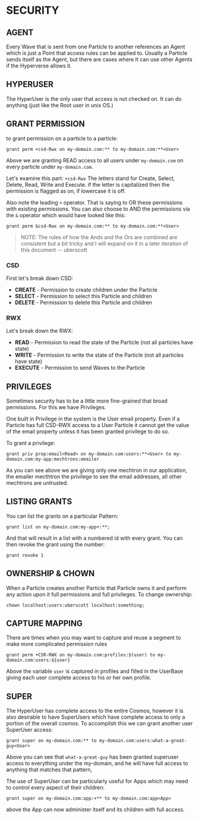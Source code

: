 # SECURITY

## AGENT
Every Wave that is sent from one Particle to another references an Agent which is just a Point that access rules can be applied to. Usually a Particle sends itself as the Agent, but there are cases where It can use other Agents if the Hyperverse allows it.

## HYPERUSER
The HyperUser is the only user that access is not checked on.  It can do anything (just like the Root user in unix OS.)

## GRANT PERMISSION

to grant permission on a particle to a particle:

```
grant perm +csd-Rwx on my-domain.com:** to my-domain.com:**<User>
```

Above we are granting READ access to all users under `my-domain.com` on every particle under `my-domain.com`.

Let's examine this part: `+csd-Rwx`  The letters stand for Create, Select, Delete, Read, Write and Execute.  if the letter is capitalized then the permission is flagged as on, if lowercase it is off.

Also note the leading `+` operator.  That is saying to OR these permissions with existing permissions.  You can also choose to AND the permissions via the `&` operator which would have looked like this:

```
grant perm &csd-Rwx on my-domain.com:** to my-domain.com:**<User>
```

>NOTE: The rules of how the Ands and the Ors are combined are consistent but a bit tricky and I will expand on it in a later iteration of this document -- uberscott
 
### CSD 
First let's break down CSD:
* **CREATE** - Permission to create children under the Particle
* **SELECT** - Permission to select this Particle and children
* **DELETE** - Permission to delete this Particle and children

### RWX
Let's break down the RWX:

* **READ** - Permission to read the state of the Particle (not all particles have state)
* **WRITE** - Permission to write the state of the Particle (not all particles have state)
* **EXECUTE** - Permission to send Waves to the Particle

## PRIVILEGES
Sometimes security has to be a little more fine-grained that broad permissions.  For this we have Privileges.

One built in Privilege in the system is the User email property.  Even if a Particle has full CSD-RWX access to a User Particle it cannot get the value of the email property unless it has been granted privilege to do so.

To grant a privilege:

```
grant priv prop:email<Read> on my-domain.com:users:**<User> to my-domain.com:my-app:mechtrons:emailer
```

As you can see above we are giving only one mechtron in our application, the emailer mecthtron the privilege to see the email addresses, all other mechtrons are untrusted.

## LISTING GRANTS
You can list the grants on a particular Pattern:
```
grant list on my-domain.com:my-app+:**;
```

And that will result in a list with a numbered id with every grant.  You can then revoke the grant using the number:

```
grant revoke 1
```

## OWNERSHIP & CHOWN
When a Particle creates another Particle that Particle owns it and perform any action upon it full permissions and full privileges.  To change ownership:

```
chown localhost:users:uberscott localhost:something;
```

## CAPTURE MAPPING
There are times when you may want to capture and reuse a segment to make more complicated permission rules

```
grant perm +CSR-RWX on my-domain.com:profiles:$(user) to my-domain.com:users:${user}
```

Above the variable `user` is captured in profiles and filled in the UserBase giving each user complete access to his or her own profile.

## SUPER
The HyperUser has complete access to the entire Cosmos, however it is also desirable to have SuperUsers which have complete access to only a portion of the overall cosmos.  To accomplish this we can grant another user SuperUser access:

```
grant super on my-domain.com:** to my-domain.com:users:what-a-great-guy<User>
```

Above you can see that `what-a-great-guy` has been granted superuser access to everything under the my-domain, and he will have full access to anything that matches that pattern,

The use of SuperUser can be particularly useful for Apps which may need to control every aspect of their children:

```
grant super on my-domain.com:app:+** to my-domain.com:app<App>
```

above the App can now administer itself and its children with full access.



















